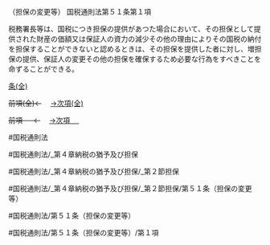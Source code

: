 （担保の変更等）
国税通則法第５１条第１項

税務署長等は、国税につき担保の提供があつた場合において、その担保として提供された財産の価額又は保証人の資力の減少その他の理由によりその国税の納付を担保することができないと認めるときは、その担保を提供した者に対し、増担保の提供、保証人の変更その他の担保を確保するため必要な行為をすべきことを命ずることができる。

[条(全)](国税通則法＿＿＿＿＿第５１条_.md)

~~前項(全)←~~　  [→次項(全)](国税通則法＿＿＿＿＿第５１条第２項_.md)

~~前項 　 ←~~　  [→次項 　 ](国税通則法＿＿＿＿＿第５１条第２項.md)



#国税通則法

#国税通則法/_第４章納税の猶予及び担保

#国税通則法/_第４章納税の猶予及び担保/_第２節担保

#国税通則法/_第４章納税の猶予及び担保/_第２節担保/第５１条（担保の変更等）

#国税通則法/第５１条（担保の変更等）

#国税通則法/第５１条（担保の変更等）/第１項

